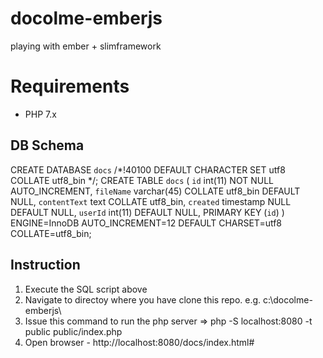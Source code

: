 # docolme-emberjs
playing with ember + slimframework

# Requirements
* PHP 7.x

## DB Schema
CREATE DATABASE `docs` /*!40100 DEFAULT CHARACTER SET utf8 COLLATE utf8_bin */;
CREATE TABLE `docs` (
  `id` int(11) NOT NULL AUTO_INCREMENT,
  `fileName` varchar(45) COLLATE utf8_bin DEFAULT NULL,
  `contentText` text COLLATE utf8_bin,
  `created` timestamp NULL DEFAULT NULL,
  `userId` int(11) DEFAULT NULL,
  PRIMARY KEY (`id`)
) ENGINE=InnoDB AUTO_INCREMENT=12 DEFAULT CHARSET=utf8 COLLATE=utf8_bin;

## Instruction
1. Execute the SQL script above
2. Navigate to directoy where you have clone this repo. e.g.  c:\docolme-emberjs\
3. Issue this command to run the php server => php -S localhost:8080 -t public public/index.php
4. Open browser - http://localhost:8080/docs/index.html# 

